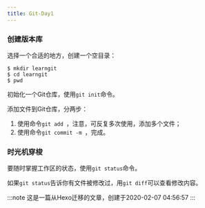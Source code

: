 ```yaml
---
title: Git-Day1
---
```


### 创建版本库

选择一个合适的地方，创建一个空目录：

```
$ mkdir learngit
$ cd learngit
$ pwd
```

初始化一个Git仓库，使用`git init`命令。

添加文件到Git仓库，分两步：

1. 使用命令`git add `，注意，可反复多次使用，添加多个文件；
1. 使用命令`git commit -m `，完成。

### 时光机穿梭

要随时掌握工作区的状态，使用`git status`命令。

如果`git status`告诉你有文件被修改过，用`git diff`可以查看修改内容。

:::note
这是一篇从Hexo迁移的文章，创建于2020-02-07 04:56:57
:::
